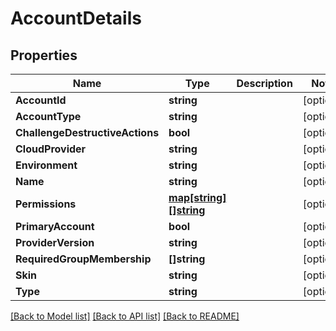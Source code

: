 # AccountDetails

## Properties

Name | Type | Description | Notes
------------ | ------------- | ------------- | -------------
**AccountId** | **string** |  | [optional] 
**AccountType** | **string** |  | [optional] 
**ChallengeDestructiveActions** | **bool** |  | [optional] 
**CloudProvider** | **string** |  | [optional] 
**Environment** | **string** |  | [optional] 
**Name** | **string** |  | [optional] 
**Permissions** | [**map[string][]string**](array.md) |  | [optional] 
**PrimaryAccount** | **bool** |  | [optional] 
**ProviderVersion** | **string** |  | [optional] 
**RequiredGroupMembership** | **[]string** |  | [optional] 
**Skin** | **string** |  | [optional] 
**Type** | **string** |  | [optional] 

[[Back to Model list]](../README.md#documentation-for-models) [[Back to API list]](../README.md#documentation-for-api-endpoints) [[Back to README]](../README.md)


